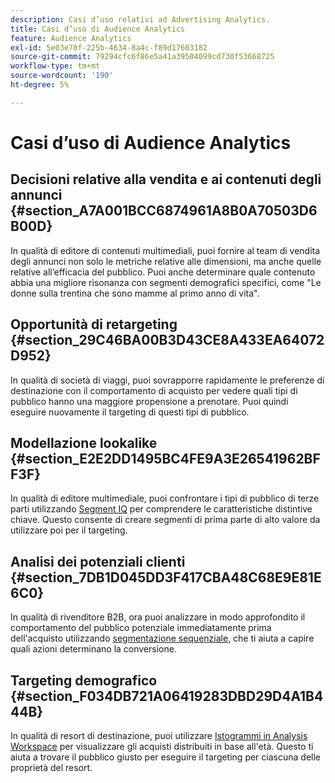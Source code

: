 ```yaml
---
description: Casi d’uso relativi ad Advertising Analytics.
title: Casi d’uso di Audience Analytics
feature: Audience Analytics
exl-id: 5e03e78f-225b-4634-8a4c-f89d17603182
source-git-commit: 79294cfc6f86e5a41a39504099cd730f53668725
workflow-type: tm+mt
source-wordcount: '190'
ht-degree: 5%

---
```


# Casi d’uso di Audience Analytics

## Decisioni relative alla vendita e ai contenuti degli annunci {#section_A7A001BCC6874961A8B0A70503D6B00D}

In qualità di editore di contenuti multimediali, puoi fornire al team di vendita degli annunci non solo le metriche relative alle dimensioni, ma anche quelle relative all’efficacia del pubblico. Puoi anche determinare quale contenuto abbia una migliore risonanza con segmenti demografici specifici, come &quot;Le donne sulla trentina che sono mamme al primo anno di vita&quot;.

## Opportunità di retargeting {#section_29C46BA00B3D43CE8A433EA64072D952}

In qualità di società di viaggi, puoi sovrapporre rapidamente le preferenze di destinazione con il comportamento di acquisto per vedere quali tipi di pubblico hanno una maggiore propensione a prenotare. Puoi quindi eseguire nuovamente il targeting di questi tipi di pubblico.

## Modellazione lookalike {#section_E2E2DD1495BC4FE9A3E26541962BFF3F}

In qualità di editore multimediale, puoi confrontare i tipi di pubblico di terze parti utilizzando [Segment IQ](https://experienceleague.adobe.com/docs/analytics/analyze/analysis-workspace/panels/segment-comparison/segment-comparison.html?lang=it) per comprendere le caratteristiche distintive chiave. Questo consente di creare segmenti di prima parte di alto valore da utilizzare poi per il targeting.

## Analisi dei potenziali clienti {#section_7DB1D045DD3F417CBA48C68E9E81E6C0}

In qualità di rivenditore B2B, ora puoi analizzare in modo approfondito il comportamento del pubblico potenziale immediatamente prima dell&#39;acquisto utilizzando [segmentazione sequenziale](https://experienceleague.adobe.com/docs/analytics/components/segmentation/segmentation-workflow/seg-sequential-build.html), che ti aiuta a capire quali azioni determinano la conversione.

## Targeting demografico {#section_F034DB721A06419283DBD29D4A1B444B}

In qualità di resort di destinazione, puoi utilizzare [Istogrammi in Analysis Workspace](https://experienceleague.adobe.com/docs/analytics/analyze/analysis-workspace/visualizations/histogram.html?lang=it) per visualizzare gli acquisti distribuiti in base all&#39;età. Questo ti aiuta a trovare il pubblico giusto per eseguire il targeting per ciascuna delle proprietà del resort.
